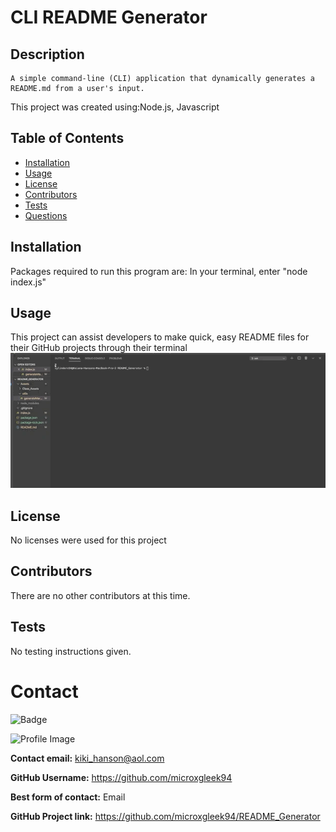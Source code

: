   
  # CLI README Generator
  
  ## Description
    A simple command-line (CLI) application that dynamically generates a README.md from a user's input.
    
This project was created using:Node.js, Javascript
  
  ## Table of Contents
  - [Installation](#installation)
  - [Usage](#usage)
  - [License](#license)
  - [Contributors](#contributors)
  - [Tests](#tests)
  - [Questions](#Questions)

  ## Installation
  Packages required to run this program are: In your terminal, enter "node index.js"

  ## Usage
  This project can assist developers to make quick, easy README files for their GitHub projects through their terminal
  ![CLI README App Demo](Assets/utils/CLI-App_Demo.gif)

  ## License
  No licenses were used for this project

  ## Contributors
  There are no other contributors at this time.

  ## Tests
  No testing instructions given.

  # Contact
  
![Badge](https://img.shields.io/badge/Github-microxgleek94-green) 
  
![Profile Image](https://github.com/microxgleek94.png?size=200)
  
**Contact email:** kiki_hanson@aol.com
  
**GitHub Username:** https://github.com/microxgleek94
  
**Best form of contact:** Email
  
**GitHub Project link:** https://github.com/microxgleek94/README_Generator
  

  